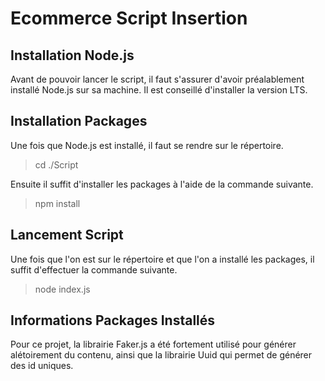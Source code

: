 # Ecommerce Script Insertion

## Installation Node.js
Avant de pouvoir lancer le script, il faut s'assurer d'avoir préalablement installé Node.js sur sa machine. Il est conseillé d'installer la version LTS.

## Installation Packages
Une fois que Node.js est installé, il faut se rendre sur le répertoire.

> cd ./Script

Ensuite il suffit d'installer les packages à l'aide de la commande suivante.

> npm install

## Lancement Script
Une fois que l'on est sur le répertoire et que l'on a installé les packages, il suffit d'effectuer la commande suivante.

> node index.js

## Informations Packages Installés
Pour ce projet, la librairie Faker.js a été fortement utilisé pour générer alétoirement du contenu, ainsi que la librairie Uuid qui permet de générer des id uniques.